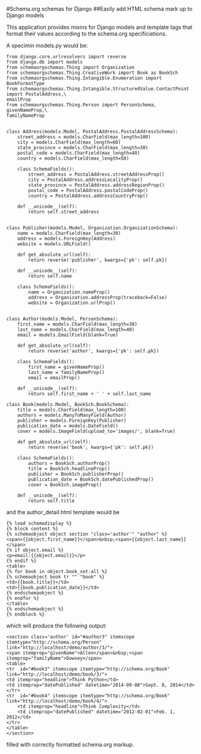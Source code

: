 #Schema.org schemas for Django
##Easily add HTML schema mark up to Django models

This application provides mixins for Django models and template tags that format their values according to the schema.org specificiations.

A specimin models.py would be:

    from django.core.urlresolvers import reverse
    from django.db import models
    from schemaorgschemas.Thing import Organization
    from schemaorgschemas.Thing.CreativeWork import Book as BookSch
    from schemaorgschemas.Thing.Intangible.Enumeration import BookFormatType
    from schemaorgschemas.Thing.Intangible.StructuredValue.ContactPoint import PostalAddress,\
    emailProp
    from schemaorgschemas.Thing.Person import PersonSchema, givenNameProp,\
    familyNameProp


    class Address(models.Model, PostalAddress.PostalAddressSchema):
        street_address = models.CharField(max_length=100)
        city = models.CharField(max_length=60)
        state_province = models.CharField(max_length=30)
        postal_code = models.CharField(max_length=40)
        country = models.CharField(max_length=50)

        class SchemaFields():
            street_address = PostalAddress.streetAddressProp()
            city = PostalAddress.addressLocalityProp()
            state_province = PostalAddress.addressRegionProp()
            postal_code = PostalAddress.postalCodeProp()
            country = PostalAddress.addressCountryProp()

        def __unicode__(self):
            return self.street_address


    class Publisher(models.Model, Organization.OrganizationSchema):
        name = models.CharField(max_length=30)
        address = models.ForeignKey(Address)
        website = models.URLField()

        def get_absolute_url(self):
            return reverse('publisher', kwargs={'pk': self.pk})

        def __unicode__(self):
            return self.name

        class SchemaFields():
            name = Organization.nameProp()
            address = Organization.addressProp(traceback=False)
            website = Organization.urlProp()


    class Author(models.Model, PersonSchema):
        first_name = models.CharField(max_length=30)
        last_name = models.CharField(max_length=40)
        email = models.EmailField(blank=True)

        def get_absolute_url(self):
            return reverse('author', kwargs={'pk': self.pk})

        class SchemaFields():
            first_name = givenNameProp()
            last_name = familyNameProp()
            email = emailProp()

        def __unicode__(self):
            return self.first_name + ' ' + self.last_name

    class Book(models.Model, BookSch.BookSchema):
        title = models.CharField(max_length=100)
        authors = models.ManyToManyField(Author)
        publisher = models.ForeignKey(Publisher)
        publication_date = models.DateField()
        cover = models.ImageField(upload_to='images/', blank=True)

        def get_absolute_url(self):
            return reverse('book', kwargs={'pk': self.pk})

        class SchemaFields():
            authors = BookSch.authorProp()
            title = BookSch.headlineProp()
            publisher = BookSch.publisherProp()
            publication_date = BookSch.datePublishedProp()
            cover = BookSch.imageProp()

        def __unicode__(self):
            return self.title

and the author_detail.html template would be

    {% load schemadisplay %}
    {% block content %}
    {% schemaobject object section "class='author'" "author" %}
    <span>{{object.first_name}}</span>&nbsp;<span>{{object.last_name}}</span>
    {% if object.email %}
    <p>email:{{object.email}}</p>
    {% endif %}
    <table>
    {% for book in object.book_set.all %}
    {% schemaobject book tr "" "book" %}
    <td>{{book.title}}</td>
    <td>{{book.publication_date}}</td>
    {% endschemaobject %}
    {% endfor %}
    </table>
    {% endschemaobject %}
    {% endblock %}

which will produce the following output:

    <section class='author' id="#author3" itemscope itemtype="http://schema.org/Person" link="http://localhost/demo/author/3/">
    <span itemprop="givenName">Allen</span>&nbsp;<span itemprop="familyName">Downey</span>
    <table>
    <tr  id="#book3" itemscope itemtype="http://schema.org/Book" link="http://localhost/demo/book/3/">
    <td itemprop="headline">Think Python</td>
    <td itemprop="datePublished" datetime="2014-09-08">Sept. 8, 2014</td>
    </tr>
    <tr  id="#book4" itemscope itemtype="http://schema.org/Book" link="http://localhost/demo/book/4/">
        <td itemprop="headline">Think Complexity</td>
        <td itemprop="datePublished" datetime="2012-02-01">Feb. 1, 2012</td>
    </tr>
    </table>
    </section>

filled with correctly formatted schema.org markup.
